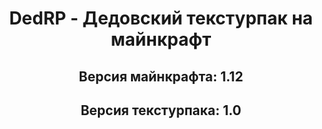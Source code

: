 <h1 align="center">DedRP - Дедовский текстурпак на майнкрафт</h1>

<h2 align="center">Версия майнкрафта: 1.12</h1>
<h2 align="center">Версия текстурпака: 1.0</h1>